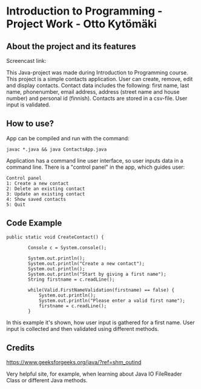 # Introduction to Programming - Project Work - Otto Kytömäki

## About the project and its features

Screencast link:

This Java-project was made during Introduction to Programming course. This project is a simple contacts application. User can create, remove, edit and display contacts. Contact data includes the following: first name, last name, phonenumber, email address, address (street name and house number) and personal id (finnish). Contacts are stored in a csv-file. User input is validated.


## How to use?

App can be compiled and run with the command:
``` 
javac *.java && java ContactsApp.java 
```

Application has a command line user interface, so user inputs data in a command line. There is a "control panel" in the app, which guides user:

```
Control panel
1: Create a new contact
2: Delete an existing contact
3: Update an existing contact
4: Show saved contacts
5: Quit
```


## Code Example

```
public static void CreateContact() {
        
        Console c = System.console();

        System.out.println();
        System.out.println("Create a new contact");
        System.out.println();
        System.out.println("Start by giving a first name");
        String firstname = c.readLine();

        while(Valid.FirstNameValidation(firstname) == false) {
            System.out.println();
            System.out.println("Please enter a valid first name");
            firstname = c.readLine();
        }
```

In this example it's shown, how user input is gathered for a first name. User input is collected and then validated using different methods. 



## Credits

https://www.geeksforgeeks.org/java/?ref=shm_outind

Very helpful site, for example, when learning about Java IO FileReader Class or different Java methods.


